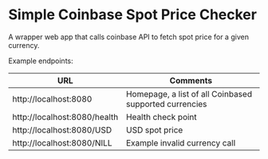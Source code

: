 # Simple Coinbase Spot Price Checker

A wrapper web app that calls coinbase API to fetch spot price for a given currency.

Example endpoints:

| URL | Comments |
|-----|----------|
| http://localhost:8080 | Homepage, a list of all Coinbased supported currencies |
| http://localhost:8080/health | Health check point |
| http://localhost:8080/USD | USD spot price |
| http://localhost:8080/NILL | Example invalid currency call |